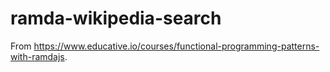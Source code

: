# ramda-wikipedia-search

From https://www.educative.io/courses/functional-programming-patterns-with-ramdajs.
